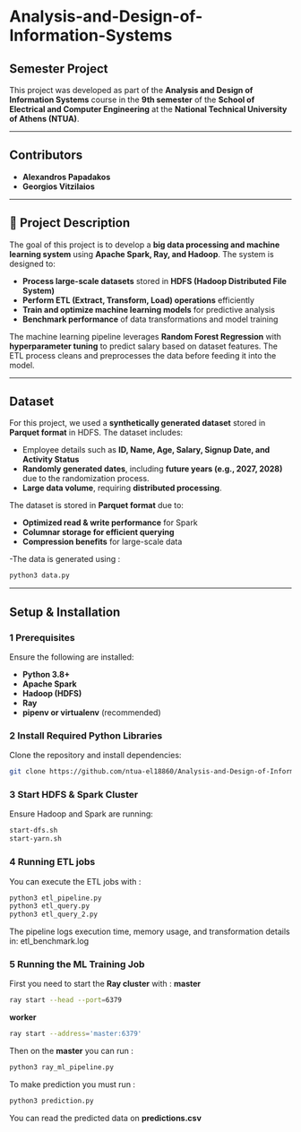# Analysis-and-Design-of-Information-Systems

##  Semester Project
This project was developed as part of the **Analysis and Design of Information Systems** course in the **9th semester** of the **School of Electrical and Computer Engineering** at the **National Technical University of Athens (NTUA)**.

---

## **Contributors**
- **Alexandros Papadakos**
- **Georgios Vitzilaios**

---

## 📝 **Project Description**
The goal of this project is to develop a **big data processing and machine learning system** using **Apache Spark, Ray, and Hadoop**. The system is designed to:
- **Process large-scale datasets** stored in **HDFS (Hadoop Distributed File System)**
- **Perform ETL (Extract, Transform, Load) operations** efficiently
- **Train and optimize machine learning models** for predictive analysis
- **Benchmark performance** of data transformations and model training

The machine learning pipeline leverages **Random Forest Regression** with **hyperparameter tuning** to predict salary based on dataset features. The ETL process cleans and preprocesses the data before feeding it into the model.

---

##  **Dataset**
For this project, we used a **synthetically generated dataset** stored in **Parquet format** in HDFS. The dataset includes:
- Employee details such as **ID, Name, Age, Salary, Signup Date, and Activity Status**
- **Randomly generated dates**, including **future years (e.g., 2027, 2028)** due to the randomization process.
- **Large data volume**, requiring **distributed processing**.

The dataset is stored in **Parquet format** due to:
- **Optimized read & write performance** for Spark
- **Columnar storage for efficient querying**
- **Compression benefits** for large-scale data


-The data is generated using :
```bash
python3 data.py
```
---

##  **Setup & Installation**
### **1 Prerequisites**
Ensure the following are installed:
- **Python 3.8+**
- **Apache Spark**
- **Hadoop (HDFS)**
- **Ray**
- **pipenv or virtualenv** (recommended)

### **2 Install Required Python Libraries**
Clone the repository and install dependencies:
```bash
git clone https://github.com/ntua-el18860/Analysis-and-Design-of-Information-Systems
```
### **3 Start HDFS & Spark Cluster**
Ensure Hadoop and Spark are running:
```bash
start-dfs.sh
start-yarn.sh
```
### **4 Running ETL jobs**
You can execute the ETL jobs with :
```bash
python3 etl_pipeline.py
python3 etl_query.py
python3 etl_query_2.py
```
The pipeline logs execution time, memory usage, and transformation details in: etl_benchmark.log

### **5 Running the ML Training Job**
First you need to start the **Ray cluster** with : 
**master** 
```bash
ray start --head --port=6379
```
**worker**
```bash
ray start --address='master:6379'
```
Then on the **master** you can run :
```bash
python3 ray_ml_pipeline.py
```
To make prediction you must run :
```bash
python3 prediction.py
```
You can read the predicted data on **predictions.csv**

